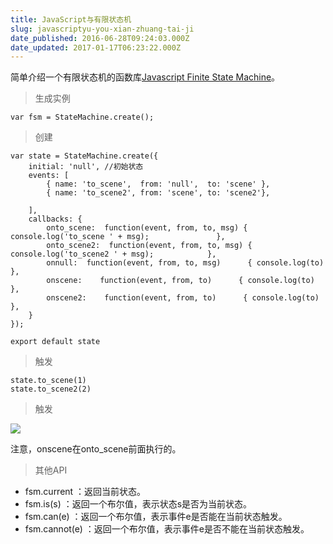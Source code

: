 ```yaml
---
title: JavaScript与有限状态机
slug: javascriptyu-you-xian-zhuang-tai-ji
date_published: 2016-06-28T09:24:03.000Z
date_updated: 2017-01-17T06:23:22.000Z
---
```


简单介绍一个有限状态机的函数库[Javascript Finite State Machine](https://github.com/jakesgordon/javascript-state-machine)。

> 生成实例

`var fsm = StateMachine.create();`

> 创建

    var state = StateMachine.create({  
        initial: 'null', //初始状态
        events: [
            { name: 'to_scene',  from: 'null',  to: 'scene' },
            { name: 'to_scene2', from: 'scene', to: 'scene2'},
    
        ],
        callbacks: {
            onto_scene:  function(event, from, to, msg) { console.log('to_scene ' + msg);               },
            onto_scene2:  function(event, from, to, msg) { console.log('to_scene2 ' + msg);            },
            onnull:  function(event, from, to, msg)      { console.log(to)    },
            onscene:    function(event, from, to)      { console.log(to)     },
            onscene2:    function(event, from, to)      { console.log(to)     },
        }
    });
    
    export default state  
    

> 触发

    state.to_scene(1)  
    state.to_scene2(2)  
    

> 触发

![](/images/2016/06/038EBQON--2FIS2M2-J---H.png)

注意，onscene在onto_scene前面执行的。

> 其他API

- fsm.current ：返回当前状态。
- fsm.is(s) ：返回一个布尔值，表示状态s是否为当前状态。
- fsm.can(e) ：返回一个布尔值，表示事件e是否能在当前状态触发。
- fsm.cannot(e) ：返回一个布尔值，表示事件e是否不能在当前状态触发。
